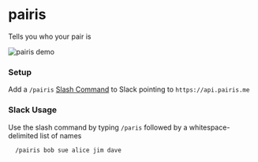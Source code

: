 # pairis
Tells you who your pair is

<img alt="pairis demo" src="https://user-images.githubusercontent.com/112371/34472410-f48f4ee8-ef2f-11e7-9075-3a50bc2b5920.png">


### Setup
Add a `/pairis` [Slash Command](https://api.slack.com/slash-commands) to Slack pointing to `https://api.pairis.me`

### Slack Usage
Use the slash command by typing `/paris` followed by a whitespace-delimited list of names

```
  /pairis bob sue alice jim dave
```
